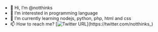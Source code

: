 - 👋 Hi, I’m @notthinks
- 👀 I’m interested in programming language 
- 🌱 I’m currently learning nodejs, python, php, html and css
- 📫 How to reach me? [![Twitter URL](https://img.shields.io/twitter/url/https/twitter.com/notthinks_.svg?style=social&label=Follow%20%40notthinks_)](https://twitter.com/notthinks_)


<!---
notthinks/notthinks is a ✨ special ✨ repository because its `README.md` (this file) appears on your GitHub profile.
You can click the Preview link to take a look at your changes.
--->
